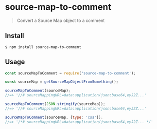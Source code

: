 # source-map-to-comment

> Convert a Source Map object to a comment


## Install

```
$ npm install source-map-to-comment
```


## Usage

```js
const sourceMapToComment = require('source-map-to-comment');

const sourceMap = getSourceMapObjectFromSomething();

sourceMapToComment(sourceMap);
//=> '//# sourceMappingURL=data:application/json;base64,eyJ2Z...'

sourceMapToComment(JSON.stringify(sourceMap));
//=> '//# sourceMappingURL=data:application/json;base64,eyJ2Z...'

sourceMapToComment(sourceMap, {type: 'css'});
//=> '/*# sourceMappingURL=data:application/json;base64,eyJ2Z... */'
```
